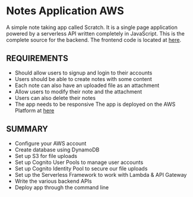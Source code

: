 # Notes Application AWS

A simple note taking app called Scratch. It is a single page application powered by a serverless API written completely in JavaScript. This is the complete source for the backend. The frontend code is located at [here](https://github.com/mcast045/serverless-stack-client).
## REQUIREMENTS
* Should allow users to signup and login to their accounts
* Users should be able to create notes with some content
* Each note can also have an uploaded file as an attachment
* Allow users to modify their note and the attachment
* Users can also delete their notes
* The app needs to be responsive
The app is deployed on the AWS Platform at [here](d3qnndceml20si.cloudfront.net)
## SUMMARY
* Configure your AWS account
* Create database using DynamoDB
* Set up S3 for file uploads
* Set up Cognito User Pools to manage user accounts
* Set up Cognito Identity Pool to secure our file uploads
* Set up the Serverless Framework to work with Lambda & API Gateway
* Write the various backend APIs
* Deploy app through the command line
